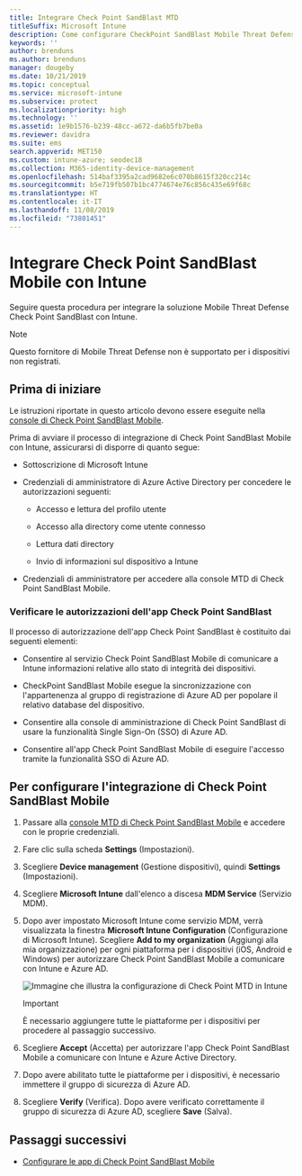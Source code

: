 ```yaml
---
title: Integrare Check Point SandBlast MTD
titleSuffix: Microsoft Intune
description: Come configurare CheckPoint SandBlast Mobile Threat Defense (MTD) con Intune per controllare l'accesso dei dispositivi mobili alle risorse aziendali.
keywords: ''
author: brenduns
ms.author: brenduns
manager: dougeby
ms.date: 10/21/2019
ms.topic: conceptual
ms.service: microsoft-intune
ms.subservice: protect
ms.localizationpriority: high
ms.technology: ''
ms.assetid: 1e9b1576-b239-48cc-a672-da6b5fb7be0a
ms.reviewer: davidra
ms.suite: ems
search.appverid: MET150
ms.custom: intune-azure; seodec18
ms.collection: M365-identity-device-management
ms.openlocfilehash: 514baf3395a2cad9682e6c070b8615f320cc214c
ms.sourcegitcommit: b5e719fb507b1bc4774674e76c856c435e69f68c
ms.translationtype: HT
ms.contentlocale: it-IT
ms.lasthandoff: 11/08/2019
ms.locfileid: "73801451"
---
```

# <a name="integrate-check-point-sandblast-mobile-with-intune"></a>Integrare Check Point SandBlast Mobile con Intune

Seguire questa procedura per integrare la soluzione Mobile Threat Defense Check Point SandBlast con Intune.

> [!NOTE]
> Questo fornitore di Mobile Threat Defense non è supportato per i dispositivi non registrati.

## <a name="before-you-begin"></a>Prima di iniziare

Le istruzioni riportate in questo articolo devono essere eseguite nella [console di Check Point SandBlast Mobile](https://intune-4.eu1.locsec.net/). 

Prima di avviare il processo di integrazione di Check Point SandBlast Mobile con Intune, assicurarsi di disporre di quanto segue:

- Sottoscrizione di Microsoft Intune

- Credenziali di amministratore di Azure Active Directory per concedere le autorizzazioni seguenti:

  - Accesso e lettura del profilo utente

  - Accesso alla directory come utente connesso

  - Lettura dati directory

  - Invio di informazioni sul dispositivo a Intune

- Credenziali di amministratore per accedere alla console MTD di Check Point SandBlast Mobile.

### <a name="check-point-sandblast-app-authorization"></a>Verificare le autorizzazioni dell'app Check Point SandBlast

Il processo di autorizzazione dell'app Check Point SandBlast è costituito dai seguenti elementi:

- Consentire al servizio Check Point SandBlast Mobile di comunicare a Intune informazioni relative allo stato di integrità dei dispositivi.

- CheckPoint SandBlast Mobile esegue la sincronizzazione con l'appartenenza al gruppo di registrazione di Azure AD per popolare il relativo database del dispositivo.

- Consentire alla console di amministrazione di Check Point SandBlast di usare la funzionalità Single Sign-On (SSO) di Azure AD.

- Consentire all'app Check Point SandBlast Mobile di eseguire l'accesso tramite la funzionalità SSO di Azure AD.

## <a name="to-set-up-check-point-sandblast-mobile-integration"></a>Per configurare l'integrazione di Check Point SandBlast Mobile

1. Passare alla [console MTD di Check Point SandBlast Mobile](https://intune-4.eu1.locsec.net/) e accedere con le proprie credenziali.

2. Fare clic sulla scheda **Settings** (Impostazioni).

3. Scegliere **Device management** (Gestione dispositivi), quindi **Settings** (Impostazioni).

4. Scegliere **Microsoft Intune** dall'elenco a discesa **MDM Service** (Servizio MDM).

5. Dopo aver impostato Microsoft Intune come servizio MDM, verrà visualizzata la finestra **Microsoft Intune Configuration** (Configurazione di Microsoft Intune). Scegliere **Add to my organization** (Aggiungi alla mia organizzazione) per ogni piattaforma per i dispositivi (iOS, Android e Windows) per autorizzare Check Point SandBlast Mobile a comunicare con Intune e Azure AD.

    ![Immagine che illustra la configurazione di Check Point MTD in Intune](./media/checkpoint-sandblast-mobile-mtd-connector-integration/checkpoint-MTD-1.PNG)

    > [!IMPORTANT]
    > È necessario aggiungere tutte le piattaforme per i dispositivi per procedere al passaggio successivo.

6. Scegliere **Accept** (Accetta) per autorizzare l'app Check Point SandBlast Mobile a comunicare con Intune e Azure Active Directory.

7. Dopo avere abilitato tutte le piattaforme per i dispositivi, è necessario immettere il gruppo di sicurezza di Azure AD.

8. Scegliere **Verify** (Verifica). Dopo avere verificato correttamente il gruppo di sicurezza di Azure AD, scegliere **Save** (Salva).

## <a name="next-steps"></a>Passaggi successivi

- [Configurare le app di Check Point SandBlast Mobile](mtd-apps-ios-app-configuration-policy-add-assign.md)
